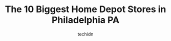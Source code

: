 ---
layout: ampstory
image: https://i0.wp.com/www.depkes.org/wp-content/uploads/2023/06/home-depot-0-in-philadelphia-pa-1685965128.jpeg?resize=640,853
author: techidn
featured: false
description: Discover the impressive array of Home Depot options in Philadelphia PA, where you can find 10 of the largest Home Depot establishments in the area. From renowned classics to hidden gems, Phi
title: The 10 Biggest Home Depot Stores in Philadelphia PA
cover:
   title: The 10 Biggest Home Depot Stores in Philadelphia PA
   subtitle: Rickpate
   background: https://www.depkes.org/wp-content/uploads/2023/06/home-depot-0-in-philadelphia-pa-1685965128.jpeg

pages: 
 - layout: thirds
   top: <h1>#1 The Home Depot</h1>
   bottom: "<p>The forklift guy from this home depot is the worse. He made me wait 1h to lower a pallet that would take him 1 minute to do it.</p>"
   background: https://www.depkes.org/wp-content/uploads/2023/06/home-depot-1-in-philadelphia-pa-1685965129.jpeg
   backgroundblur: true
 - layout: thirds
   top: <h1>#2 The Home Depot</h1>
   bottom: "<p>5342 W Baltimore Pike, Primos, PA 19018, United States</p>"
   background: https://www.depkes.org/wp-content/uploads/2023/06/home-depot-2-in-philadelphia-pa-1685965130.jpeg
   cta:
      link: https://www.depkes.org/blog/the-10-biggest-home-depot-stores-in-philadelphia-pa/
      text: The 10 Biggest Home Depot Stores in Philadelphia PA
 - layout: thirds
   top: <h1>#3 The Home Depot</h1>
   bottom: "<p>7690 Washington Ln, Wyncote, PA 19095, United States</p>"
   background: https://www.depkes.org/wp-content/uploads/2023/06/home-depot-3-in-philadelphia-pa-1685965130.jpeg
   cta:
      link: https://www.depkes.org/blog/the-10-biggest-home-depot-stores-in-philadelphia-pa/
      text: The 10 Biggest Home Depot Stores in Philadelphia PA
 - layout: thirds
   top: <h1>#4 The Home Depot</h1>
   bottom: "<p>1651 S Christopher Columbus Blvd, Philadelphia, PA 19148, United States</p>"
   background: https://images.unsplash.com/photo-1597773150796-e5c14ebecbf5?ixlib=rb-4.0.3&ixid=MnwxMjA3fDB8MHxwaG90by1wYWdlfHx8fGVufDB8fHx8&auto=format&fit=crop&w=640&h=853&q=80
   cta:
      link: https://www.depkes.org/blog/the-10-biggest-home-depot-stores-in-philadelphia-pa/
      text: The 10 Biggest Home Depot Stores in Philadelphia PA
 - layout: thirds
   top: <h1>#5 The Home Depot</h1>
   bottom: "<p>2200 Oregon Ave, Philadelphia, PA 19145, United States</p>"
   background: https://images.unsplash.com/photo-1524169358666-79f22534bc6e?ixlib=rb-4.0.3&ixid=MnwxMjA3fDB8MHxwaG90by1wYWdlfHx8fGVufDB8fHx8&auto=format&fit=crop&w=640&h=853&q=80
   cta:
      link: https://www.depkes.org/blog/the-10-biggest-home-depot-stores-in-philadelphia-pa/
      text: The 10 Biggest Home Depot Stores in Philadelphia PA
 - layout: thirds
   top: <h1>#6 The Home Depot</h1>
   bottom: "<p>1336 Bristol Pike, Bensalem, PA 19020, United States</p>"
   background: https://images.unsplash.com/photo-1547366785-564103df7e13?ixlib=rb-4.0.3&ixid=MnwxMjA3fDB8MHxwaG90by1wYWdlfHx8fGVufDB8fHx8&auto=format&fit=crop&w=640&h=853&q=80
   cta:
      link: https://www.depkes.org/blog/the-10-biggest-home-depot-stores-in-philadelphia-pa/
      text: The 10 Biggest Home Depot Stores in Philadelphia PA
 - layout: thirds
   top: <h1>#7 The Home Depot</h1>
   bottom: "<p>300 MacDade Boulevard, Folsom, PA 19033, United States</p>"
   background: https://images.unsplash.com/photo-1518640467707-6811f4a6ab73?ixlib=rb-4.0.3&ixid=MnwxMjA3fDB8MHxwaG90by1wYWdlfHx8fGVufDB8fHx8&auto=format&fit=crop&w=640&h=853&q=80
   cta:
      link: https://www.depkes.org/blog/the-10-biggest-home-depot-stores-in-philadelphia-pa/
      text: The 10 Biggest Home Depot Stores in Philadelphia PA
 - layout: thirds
   middle: Continue reading...
   background: https://images.unsplash.com/photo-1536745287225-21d689278fd1?ixlib=rb-4.0.3&ixid=MnwxMjA3fDB8MHxwaG90by1wYWdlfHx8fGVufDB8fHx8&auto=format&fit=crop&w=640&h=853&q=80
   cta:
      link: https://www.depkes.org/blog/the-10-biggest-home-depot-stores-in-philadelphia-pa/
      text: The 10 Biggest Home Depot Stores in Philadelphia PA
      
---
